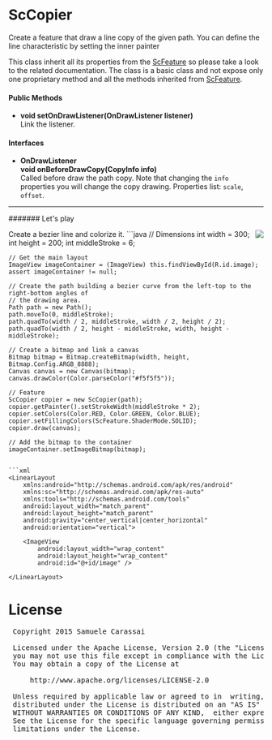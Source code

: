 # ScCopier

Create a feature that draw a line copy of the given path.
You can define the line characteristic by setting the inner painter

This class inherit all its properties from the [ScFeature](..\sc-feature\ScFeature.md) so please take a look to the related documentation.
The class is a basic class and not expose only one proprietary method and all the methods inherited from [ScFeature](..\sc-feature\ScFeature.md).

#### Public Methods

- **void setOnDrawListener(OnDrawListener listener)**<br />
Link the listener.


#### Interfaces

- **OnDrawListener**<br />
**void onBeforeDrawCopy(CopyInfo info)**<br />
Called before draw the path copy.
Note that changing the `info` properties you will change the copy drawing.
Properties list: `scale`, `offset`.


---
####### Let's play

<img src="https://github.com/Paroca72/sc-widgets/blob/master/raw/sc-copier/1.jpg" align="right" />
Create a bezier line and colorize it.
```java
    // Dimensions
    int width = 300;
    int height = 200;
    int middleStroke = 6;

    // Get the main layout
    ImageView imageContainer = (ImageView) this.findViewById(R.id.image);
    assert imageContainer != null;

    // Create the path building a bezier curve from the left-top to the right-bottom angles of
    // the drawing area.
    Path path = new Path();
    path.moveTo(0, middleStroke);
    path.quadTo(width / 2, middleStroke, width / 2, height / 2);
    path.quadTo(width / 2, height - middleStroke, width, height - middleStroke);

    // Create a bitmap and link a canvas
    Bitmap bitmap = Bitmap.createBitmap(width, height, Bitmap.Config.ARGB_8888);
    Canvas canvas = new Canvas(bitmap);
    canvas.drawColor(Color.parseColor("#f5f5f5"));

    // Feature
    ScCopier copier = new ScCopier(path);
    copier.getPainter().setStrokeWidth(middleStroke * 2);
    copier.setColors(Color.RED, Color.GREEN, Color.BLUE);
    copier.setFillingColors(ScFeature.ShaderMode.SOLID);
    copier.draw(canvas);

    // Add the bitmap to the container
    imageContainer.setImageBitmap(bitmap);
```

```xml
<LinearLayout
    xmlns:android="http://schemas.android.com/apk/res/android"
    xmlns:sc="http://schemas.android.com/apk/res-auto"
    xmlns:tools="http://schemas.android.com/tools"
    android:layout_width="match_parent"
    android:layout_height="match_parent"
    android:gravity="center_vertical|center_horizontal"
    android:orientation="vertical">

    <ImageView
        android:layout_width="wrap_content"
        android:layout_height="wrap_content"
        android:id="@+id/image" />

</LinearLayout>
```


# License
<pre>
 Copyright 2015 Samuele Carassai

 Licensed under the Apache License, Version 2.0 (the "License");
 you may not use this file except in compliance with the License.
 You may obtain a copy of the License at

     http://www.apache.org/licenses/LICENSE-2.0

 Unless required by applicable law or agreed to in  writing, software
 distributed under the License is distributed on an "AS IS" BASIS,
 WITHOUT WARRANTIES OR CONDITIONS OF ANY KIND,  either express or implied.
 See the License for the specific language governing permissions and
 limitations under the License.
</pre>